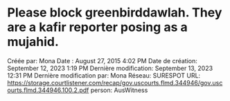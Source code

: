 # Please block greenbirddawlah. They are a kafir reporter posing as a mujahid.

Créée par: Mona
Date : August 27, 2015 4:02 PM
Date de création: September 12, 2023 1:19 PM
Dernière modification: September 13, 2023 12:31 PM
Dernière modification par: Mona
Réseau: SURESPOT
URL: https://storage.courtlistener.com/recap/gov.uscourts.flmd.344946/gov.uscourts.flmd.344946.100.2.pdf
person: AusWitness